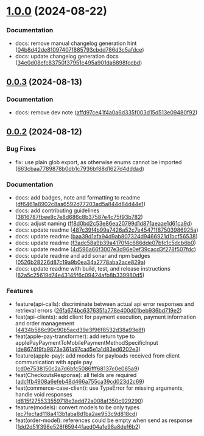 # [1.0.0](https://github.com/PAYONE-GmbH/PCP-server-nodeJS-SDK/compare/v0.0.3...v1.0.0) (2024-08-22)

### Documentation

* docs: remove manual changelog generation hint ([04b8d42de81097407f885793cbdd786d3c5afdce](https://github.com/PAYONE-GmbH/PCP-server-nodeJS-SDK/commit/04b8d42de81097407f885793cbdd786d3c5afdce))
* docs: update changelog generation docs ([34e0d08efc83750f37951c495a901da6898fccbd](https://github.com/PAYONE-GmbH/PCP-server-nodeJS-SDK/commit/34e0d08efc83750f37951c495a901da6898fccbd))

## [0.0.3](https://github.com/PAYONE-GmbH/PCP-server-nodeJS-SDK/compare/v0.0.2...v0.0.3) (2024-08-13)

### Documentation

* docs: remove dev note ([affd97ce41f4a0a6d335f003d15d513e09480f92](https://github.com/PAYONE-GmbH/PCP-server-nodeJS-SDK/commit/affd97ce41f4a0a6d335f003d15d513e09480f92))

## [0.0.2](https://github.com/PAYONE-GmbH/PCP-server-nodeJS-SDK/compare/e9a92f3001fe33df9bdad537b68f999b9e93e805...v0.0.2) (2024-08-12)

### Bug Fixes

* fix: use plain glob export, as otherwise enums cannot be imported ([663cbaa7789878b0db1c7936bf88d1627d4dddad](https://github.com/PAYONE-GmbH/PCP-server-nodeJS-SDK/commit/663cbaa7789878b0db1c7936bf88d1627d4dddad))

### Documentation

* docs: add badges, note and formatting to readme ([df6461a8902c8aa6592d77203ad5a844d84d44e1](https://github.com/PAYONE-GmbH/PCP-server-nodeJS-SDK/commit/df6461a8902c8aa6592d77203ad5a844d84d44e1))
* docs: add contributing guidelines ([3816787fbee8c7e8d686c8b37587e4c75f93b782](https://github.com/PAYONE-GmbH/PCP-server-nodeJS-SDK/commit/3816787fbee8c7e8d686c8b37587e4c75f93b782))
* docs: adjust naming ([ff8d0bd2c53e86ea20799d1d871aeaae1d61ca9d](https://github.com/PAYONE-GmbH/PCP-server-nodeJS-SDK/commit/ff8d0bd2c53e86ea20799d1d871aeaae1d61ca9d))
* docs: update readme ([487c39f4b99a7426a52c7e45471f87503986925a](https://github.com/PAYONE-GmbH/PCP-server-nodeJS-SDK/commit/487c39f4b99a7426a52c7e45471f87503986925a))
* docs: update readme ([baa39d1afa94d9ab807324d9466921d1bcf56538](https://github.com/PAYONE-GmbH/PCP-server-nodeJS-SDK/commit/baa39d1afa94d9ab807324d9466921d1bcf56538))
* docs: update readme ([f3adc58a9b39a4170f4c686dde07bfc1c5dcb6b0](https://github.com/PAYONE-GmbH/PCP-server-nodeJS-SDK/commit/f3adc58a9b39a4170f4c686dde07bfc1c5dcb6b0))
* docs: update readme ([4d596a66f3007e3d96e0ef39cacd3f278f507fdc](https://github.com/PAYONE-GmbH/PCP-server-nodeJS-SDK/commit/4d596a66f3007e3d96e0ef39cacd3f278f507fdc))
* docs: update readme and add sonar and npm badges ([0526b28226d87c19a9b0ea34a2778aba2ace829a](https://github.com/PAYONE-GmbH/PCP-server-nodeJS-SDK/commit/0526b28226d87c19a9b0ea34a2778aba2ace829a))
* docs: update readme with build, test, and release instructions ([62a5c25619d74e43145f6c09424afb8b339980d5](https://github.com/PAYONE-GmbH/PCP-server-nodeJS-SDK/commit/62a5c25619d74e43145f6c09424afb8b339980d5))

### Features

* feature(api-calls): discriminate between actual api error responses and retrieval errors ([26fa674bc6376351a778e400d01beb936bd719e2](https://github.com/PAYONE-GmbH/PCP-server-nodeJS-SDK/commit/26fa674bc6376351a778e400d01beb936bd719e2))
* feat(api-clients): add client for payment execution, payment information and order management ([4434b586c90c90b5acd39e3f96f8532d38a93e8f](https://github.com/PAYONE-GmbH/PCP-server-nodeJS-SDK/commit/4434b586c90c90b5acd39e3f96f8532d38a93e8f))
* feat(apple-pay-transformer): add return type to applePayPaymentToMobilePaymentMethodSpecificInput ([de8674f9fa9873e361a97cad5e1a1d83ed6202e3](https://github.com/PAYONE-GmbH/PCP-server-nodeJS-SDK/commit/de8674f9fa9873e361a97cad5e1a1d83ed6202e3))
* feature(apple-pay): add models for payloads received from client communication with apple pay ([cd0e7538150c2a7d6bfc5086fff68137c0e085a9](https://github.com/PAYONE-GmbH/PCP-server-nodeJS-SDK/commit/cd0e7538150c2a7d6bfc5086fff68137c0e085a9))
* feat(CheckoutsResponse): all fields are required ([adc1fb4908a6efeb48d466a755ca39cd023d2c69](https://github.com/PAYONE-GmbH/PCP-server-nodeJS-SDK/commit/adc1fb4908a6efeb48d466a755ca39cd023d2c69))
* feat(commerce-case-client): use TypeError for missing arguments, handle void responses ([d815f275533559718e3add72a008af350c929290](https://github.com/PAYONE-GmbH/PCP-server-nodeJS-SDK/commit/d815f275533559718e3add72a008af350c929290))
* feature(models): convert models to be only types ([ec7fecfad118a413b1aba8d1ba2ae953c9d818cd](https://github.com/PAYONE-GmbH/PCP-server-nodeJS-SDK/commit/ec7fecfad118a413b1aba8d1ba2ae953c9d818cd))
* feat(order-model): references could be empty when send as response ([1dd2d51f398e528f65944faed04a1e98a8de16b2](https://github.com/PAYONE-GmbH/PCP-server-nodeJS-SDK/commit/1dd2d51f398e528f65944faed04a1e98a8de16b2))

